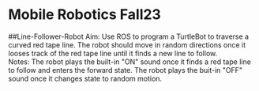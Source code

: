 # Mobile Robotics Fall23
##Line-Follower-Robot
Aim: Use ROS to program a TurtleBot to traverse a curved red tape line. The robot should move in random directions once it looses track of the red tape line until it finds a new line to follow.  
Notes: The robot plays the built-in "ON" sound once it finds a red tape line to follow and enters the forward state. The robot plays the buit-in "OFF" sound once it changes state to random motion.   
